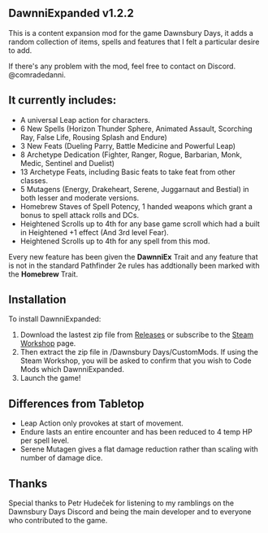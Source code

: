 ## DawnniExpanded v1.2.2
This is a content expansion mod for the game Dawnsbury Days, it adds a random collection of items, spells and features that I felt a particular desire to add.

If there's any problem with the mod, feel free to contact on Discord. @comradedanni.

## It currently includes:
- A universal Leap action for characters.
- 6 New Spells (Horizon Thunder Sphere, Animated Assault, Scorching Ray, False Life, Rousing Splash and Endure)
- 3 New Feats (Dueling Parry, Battle Medicine and Powerful Leap)
- 8 Archetype Dedication (Fighter, Ranger, Rogue, Barbarian, Monk, Medic, Sentinel and Duelist)
- 13 Archetype Feats, including Basic feats to take feat from other classes.
- 5 Mutagens (Energy, Drakeheart, Serene, Juggarnaut and Bestial) in both lesser and moderate versions.
- Homebrew Staves of Spell Potency, 1 handed weapons which grant a bonus to spell attack rolls and DCs.
- Heightened Scrolls up to 4th for any base game scroll which had a built in Heightened +1 effect (And 3rd level Fear).
- Heightened Scrolls up to 4th for any spell from this mod.

Every new feature has been given the **DawnniEx** Trait and any feature that is not in the standard Pathfinder 2e rules has addtionally been marked with the **Homebrew** Trait.

## Installation
To install DawnniExpanded:
1. Download the lastest zip file from [Releases](https://github.com/AurixVirlym/Dawnsbury.Mods.DawnniExpanded/releases) or subscribe to the [Steam Workshop](https://steamcommunity.com/sharedfiles/filedetails/?id=3163146733) page.
2. Then extract the zip file in /Dawnsbury Days/CustomMods. If using the Steam Workshop, you will be asked to confirm that you wish to Code Mods which DawnniExpanded.
3. Launch the game!

## Differences from Tabletop
- Leap Action only provokes at start of movement.
- Endure lasts an entire encounter and has been reduced to 4 temp HP per spell level.
- Serene Mutagen gives a flat damage reduction rather than scaling with number of damage dice.

## Thanks
Special thanks to Petr Hudeček for listening to my ramblings on the Dawnsbury Days Discord and being the main developer and to everyone who contributed to the game. 

